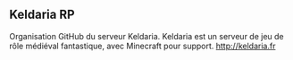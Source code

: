 ## Keldaria RP

Organisation GitHub du serveur Keldaria.
Keldaria est un serveur de jeu de rôle médiéval fantastique, avec Minecraft pour support.
http://keldaria.fr
